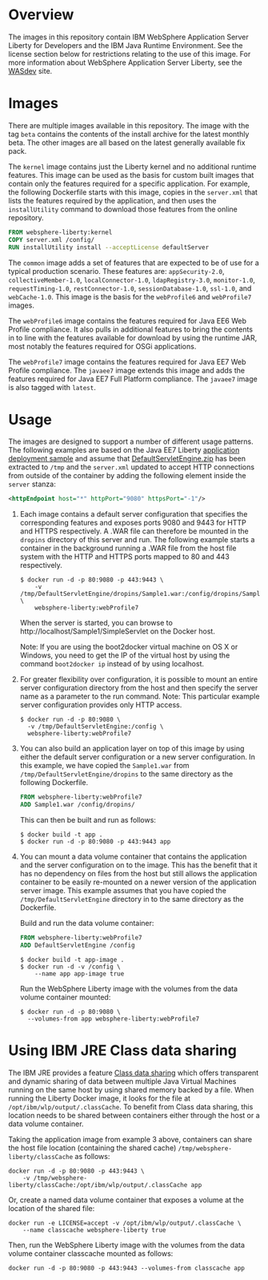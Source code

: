# Overview

The images in this repository contain IBM WebSphere Application Server Liberty for Developers and the IBM Java Runtime Environment. See the license section below for restrictions relating to the use of this image. For more information about WebSphere Application Server Liberty, see the [WASdev](https://developer.ibm.com/wasdev/docs/category/getting-started/) site.

# Images

There are multiple images available in this repository. The image with the tag `beta` contains the contents of the install archive for the latest monthly beta. The other images are all based on the latest generally available fix pack.

The `kernel` image contains just the Liberty kernel and no additional runtime features. This image can be used as the basis for custom built images that contain only the features required for a specific application. For example, the following Dockerfile starts with this image, copies in the `server.xml` that lists the features required by the application, and then uses the `installUtility` command to download those features from the online repository.

```dockerfile
FROM websphere-liberty:kernel
COPY server.xml /config/
RUN installUtility install --acceptLicense defaultServer
```

The `common` image adds a set of features that are expected to be of use for a typical production scenario. These features are: `appSecurity-2.0`, `collectiveMember-1.0`, `localConnector-1.0`, `ldapRegistry-3.0`, `monitor-1.0`, `requestTiming-1.0`, `restConnector-1.0`, `sessionDatabase-1.0`, `ssl-1.0`, and `webCache-1.0`. This image is the basis for the `webProfile6` and `webProfile7` images.

The `webProfile6` image contains the features required for Java EE6 Web Profile compliance. It also pulls in additional features to bring the contents in to line with the features available for download by using the runtime JAR, most notably the features required for OSGi applications.

The `webProfile7` image contains the features required for Java EE7 Web Profile compliance. The `javaee7` image extends this image and adds the features required for Java EE7 Full Platform compliance. The `javaee7` image is also tagged with `latest`.

# Usage

The images are designed to support a number of different usage patterns. The following examples are based on the Java EE7 Liberty [application deployment sample](https://developer.ibm.com/wasdev/docs/article_appdeployment/) and assume that [DefaultServletEngine.zip](https://github.com/WASdev/sample.servlet/releases/download/V1/DefaultServletEngine.zip) has been extracted to `/tmp` and the `server.xml` updated to accept HTTP connections from outside of the container by adding the following element inside the `server` stanza:

```xml
<httpEndpoint host="*" httpPort="9080" httpsPort="-1"/>
```

1.	Each image contains a default server configuration that specifies the corresponding features and exposes ports 9080 and 9443 for HTTP and HTTPS respectively. A .WAR file can therefore be mounted in the `dropins` directory of this server and run. The following example starts a container in the background running a .WAR file from the host file system with the HTTP and HTTPS ports mapped to 80 and 443 respectively.

	```console
	$ docker run -d -p 80:9080 -p 443:9443 \
	    -v /tmp/DefaultServletEngine/dropins/Sample1.war:/config/dropins/Sample1.war \
	    websphere-liberty:webProfile7
	```

	When the server is started, you can browse to http://localhost/Sample1/SimpleServlet on the Docker host.

	Note: If you are using the boot2docker virtual machine on OS X or Windows, you need to get the IP of the virtual host by using the command `boot2docker ip` instead of by using localhost.

2.	For greater flexibility over configuration, it is possible to mount an entire server configuration directory from the host and then specify the server name as a parameter to the run command. Note: This particular example server configuration provides only HTTP access.

	```console
	$ docker run -d -p 80:9080 \
	  -v /tmp/DefaultServletEngine:/config \
	  websphere-liberty:webProfile7
	```

3.	You can also build an application layer on top of this image by using either the default server configuration or a new server configuration. In this example, we have copied the `Sample1.war` from `/tmp/DefaultServletEngine/dropins` to the same directory as the following Dockerfile.

	```dockerfile
	FROM websphere-liberty:webProfile7
	ADD Sample1.war /config/dropins/
	```

	This can then be built and run as follows:

	```console
	$ docker build -t app .
	$ docker run -d -p 80:9080 -p 443:9443 app
	```

4.	You can mount a data volume container that contains the application and the server configuration on to the image. This has the benefit that it has no dependency on files from the host but still allows the application container to be easily re-mounted on a newer version of the application server image. This example assumes that you have copied the `/tmp/DefaultServletEngine` directory in to the same directory as the Dockerfile.

	Build and run the data volume container:

	```dockerfile
	FROM websphere-liberty:webProfile7
	ADD DefaultServletEngine /config
	```

	```console
	$ docker build -t app-image .
	$ docker run -d -v /config \
	    --name app app-image true
	```

	Run the WebSphere Liberty image with the volumes from the data volume container mounted:

	```console
	$ docker run -d -p 80:9080 \
	  --volumes-from app websphere-liberty:webProfile7
	```

# Using IBM JRE Class data sharing

The IBM JRE provides a feature [Class data sharing](http://www-01.ibm.com/support/knowledgecenter/SSYKE2_8.0.0/com.ibm.java.lnx.80.doc/diag/understanding/shared_classes.html) which offers transparent and dynamic sharing of data between multiple Java Virtual Machines running on the same host by using shared memory backed by a file. When running the Liberty Docker image, it looks for the file at `/opt/ibm/wlp/output/.classCache`. To benefit from Class data sharing, this location needs to be shared between containers either through the host or a data volume container.

Taking the application image from example 3 above, containers can share the host file location (containing the shared cache) `/tmp/websphere-liberty/classCache` as follows:

```console
docker run -d -p 80:9080 -p 443:9443 \
    -v /tmp/websphere-liberty/classCache:/opt/ibm/wlp/output/.classCache app
```

Or, create a named data volume container that exposes a volume at the location of the shared file:

```console
docker run -e LICENSE=accept -v /opt/ibm/wlp/output/.classCache \
    --name classcache websphere-liberty true
```

Then, run the WebSphere Liberty image with the volumes from the data volume container classcache mounted as follows:

```console
docker run -d -p 80:9080 -p 443:9443 --volumes-from classcache app
```
